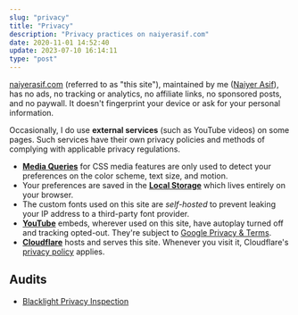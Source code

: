 ```yaml
---
slug: "privacy"
title: "Privacy"
description: "Privacy practices on naiyerasif.com"
date: 2020-11-01 14:52:40
update: 2023-07-10 16:14:11
type: "post"
---
```


[naiyerasif.com](/) (referred to as "this site"), maintained by me ([Naiyer Asif](/about/)), has no ads, no tracking or analytics, no affiliate links, no sponsored posts, and no paywall. It doesn't fingerprint your device or ask for your personal information.

Occasionally, I do use **external services** (such as YouTube videos) on some pages. Such services have their own privacy policies and methods of complying with applicable privacy regulations.

- **[Media Queries](https://developer.mozilla.org/en-US/docs/Web/CSS/Media_Queries/Using_media_queries#media_features)** for CSS media features are only used to detect your preferences on the color scheme, text size, and motion. 
- Your preferences are saved in the **[Local Storage](https://developer.mozilla.org/en-US/docs/Web/API/Window/localStorage)** which lives entirely on your browser.
- The custom fonts used on this site are _self-hosted_ to prevent leaking your IP address to a third-party font provider.
- **[YouTube](https://www.youtube.com/)** embeds, wherever used on this site, have autoplay turned off and tracking opted-out. They're subject to [Google Privacy & Terms](https://policies.google.com/privacy).
- **[Cloudflare](https://www.cloudflare.com/)** hosts and serves this site. Whenever you visit it, Cloudflare's [privacy policy](https://www.cloudflare.com/privacypolicy/) applies.

## Audits

- [Blacklight Privacy Inspection](https://themarkup.org/blacklight?url=www.naiyerasif.com)
